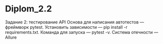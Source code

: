 # Diplom_2.2
Задание 2: тестирование API
Основа для написания автотестов — фреймворк pytest.
Установить зависимости — pip install -r requirements.txt.
Команда для запуска — pytest -v.
Система отечности — Allure

